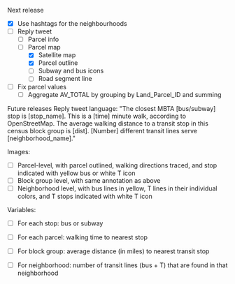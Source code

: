 Next release
* [x] Use hashtags for the neighbourhoods 
* [ ] Reply tweet
  * [ ] Parcel info
  * [ ] Parcel map
    * [x] Satellite map
    * [x] Parcel outline
    * [ ] Subway and bus icons
    * [ ] Road segment line
* [ ] Fix parcel values
  * [ ] Aggregate AV_TOTAL by grouping by Land_Parcel_ID and summing

Future releases
Reply tweet language:
"The closest MBTA [bus/subway] stop is [stop_name]. This is a [time] minute walk, according to OpenStreetMap. The average walking distance to a transit stop in this census block group is [dist]. [Number] different transit lines serve [neighborhood_name]."

Images:
* [ ] Parcel-level, with parcel outlined, walking directions traced, and stop indicated with yellow bus or white T icon
* [ ] Block group level, with same annotation as above
* [ ] Neighborhood level, with bus lines in yellow, T lines in their individual colors, and T stops indicated with white T icon

Variables:
* [ ] For each stop: bus or subway
* [ ] For each parcel: walking time to nearest stop
* [ ] For block group: average distance (in miles) to nearest transit stop
* [ ] For neighborhood: number of transit lines (bus + T) that are found in that neighborhood

